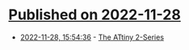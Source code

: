 # [Published on 2022-11-28](index.md)

* [2022-11-28, 15:54:36](https://news.ycombinator.com/item?id=33775143) - [The ATtiny 2-Series](http://www.technoblogy.com/show?3UKF)
